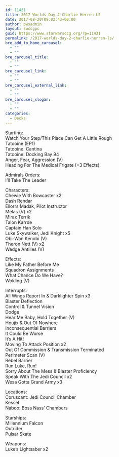 ```yaml
---
id: 11431
title: 2017 Worlds Day 2 Charlie Herren LS
date: 2017-08-20T09:02:43+00:00
author: pwsadmin
layout: swccgpc
guid: https://www.starwarsccg.org/?p=11431
permalink: /2017-worlds-day-2-charlie-herren-ls/
bre_add_to_home_carousel:
  - ""
  - ""
bre_carousel_title:
  - ""
  - ""
bre_carousel_link:
  - ""
  - ""
bre_carousel_external_link:
  - ""
  - ""
bre_carousel_slogan:
  - ""
  - ""
categories:
  - Decks
---
```

Starting:  
Watch Your Step/This Place Can Get A Little Rough  
Tatooine (EP1)  
Tatooine: Cantina  
Tatooine: Docking Bay 94  
Anger, Fear, Aggression (V)  
Heading For The Medical Frigate (+3 Effects)

Admirals Orders:  
I&#8217;ll Take The Leader

Characters:  
Chewie With Bowcaster x2  
Dash Rendar  
Ellorrs Madak, Pilot Instructor  
Melas (V) x2  
Mirax Terrik  
Talon Karrde  
Captain Han Solo  
Luke Skywalker, Jedi Knight x5  
Obi-Wan Kenobi (V)  
Theron Nett (V) x2  
Wedge Antilles (V)

Effects:  
Like My Father Before Me  
Squadron Assignments  
What Chance Do We Have?  
Wokling (V)

Interrupts:  
All Wings Report In & Darklighter Spin x3  
Blaster Deflection  
Control & Tunnel Vision  
Dodge  
Hear Me Baby, Hold Together (V)  
Houjix & Out Of Nowhere  
Inconsequential Barriers  
It Could Be Worse  
It&#8217;s A Hit!  
Moving To Attack Position x2  
Out Of Commission & Transmission Terminated  
Perimeter Scan (V)  
Rebel Barrier  
Run Luke, Run!  
Sorry About The Mess & Blaster Proficiency  
Speak With The Jedi Council x2  
Wesa Gotta Grand Army x3

Locations:  
Coruscant: Jedi Council Chamber  
Kessel  
Naboo: Boss Nass&#8217; Chambers

Starships:  
Millennium Falcon  
Outrider  
Pulsar Skate

Weapons:  
Luke&#8217;s Lightsaber x2  
 